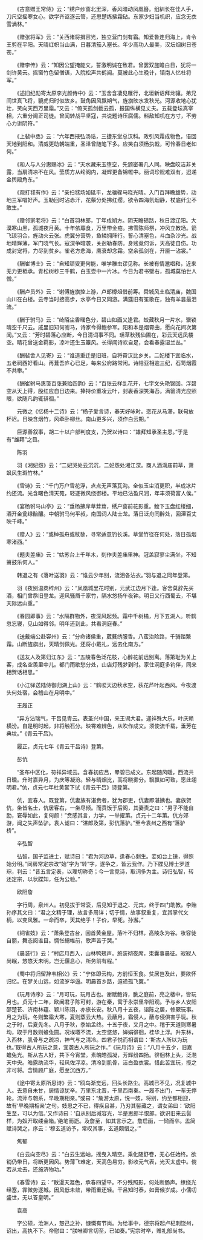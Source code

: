 <!-- { "loadSidebar": true } -->
　　《古意赠王常侍》云：“绣户纱窗北里深，香风暗动凤凰簮。组紃长在佳人手，刀尺空摇寒女心。欲学齐讴逐云管，还思楚练拂霜砧。东家少妇当机织，应念无衣雪满林。”

　　《赠张将军》云：“关西诸将揖容光，独立营门剑有霜。知爱鲁连归海上，肯令王剪在平阳。天晴红帜当山满，日暮清笳入塞长。年少高功人最美，汉坛烟树日苍苍。”

　　《赠李传》云：“知因公望掩能文，誓激明诚在致君。曾罢双旌瞻白日，犹将一剑许黄云。摇窗竹色留僧语，入院松声共鹤闻。莫被此心生晚计，镇南人忆杜将军。”

　　《述旧纪勋寄太原李光颜侍中》云：“玉舍含凄见雁行，北垣新诏拜龙骧。弟兄间世真飞将，貔虎归时似故乡。鼓角因风飘朔气，旌旗映水发秋光。河源收地心犹壮，笑向天西万里霜。”又云：“倚天孤剑截云孤，报国纵横见丈夫。五载登坛真宰相，六重分阃正司徒。曾闻转战平坚寇，共说题诗压腐儒。料敌知机在方寸，不劳心力讲阴符。”

　　《上裴中丞》云：“六年西掖弘汤诰，三捷东堂总汉科。政引风霜成物色，语回天地到阳和。清威更助朝端重，圣泽曾随笔下多。应笑白须杨执戟，可怜春日老如何。”

　　《和人与人分惠赐冰》云：“天水藏来玉堕空，先颁密署几人同。映盘皎洁非关露，当扇清凉不在风。莹质方从纶阁内，凝辉更备锦帷中。丽词珍贶难双有，迢递金舆殿角东。”

　　《观打毬有作》云：“亲扫毬场如砥平，龙骧骤马晓光晴。入门百拜瞻雄势，动地三军唱好声。玉勒回时沾赤汗，花鬃分处拂红缨。欲令四海氛烟静，杖底纤尘不敢生。”

　　《赠邻家老将》云：“白首羽林郎，丁年戍朔方。阴天瞻碛路，秋日渡辽阳。大漠寒山黑，孤城夜月黄。十年依蓐食，万里带金疮。拂雪陈师祭，冲风立教场。箭飞琼羽合，旌动火云张。虎翼分营势，鱼鳞拥阵行。誓心清塞色，斗血杂沙光。战地晴辉薄，军门晓气长。寇深争暗袭，关迥勒春防。身贱竟何诉，天高徒自伤。功成封宠将，力尽到贫乡。雀老方悲海，鹰衰却念霜。空余孤剑在，开匣一沾裳。”

　　《酬崔博士》云：“自知顽叟更何能，唯学雕虫谬见称。长被有情邀唱和，近来无力更秪承。青松树杪三千鹤，白玉壶中一片冰。今日为君书壁右，孤城莫怕世人憎。”

　　《酬卢员外》云：“谢傅旌旗控上游，卢郎樽俎借前筹。舜城风土临清庙，魏国山川在白楼。云寺当时接高步，水亭今日又同游。满筵旧有笙歌在，独有羊昙最泪流。”

　　《酬于驸马》云：“绮陌尘香曙色分，碧山如画又逢君。蛟藏秋月一片水，骥锁晴空千尺云。戚里旧知何驸马，诗家今得鲍参军。阳和本是烟霄曲，愿向花间次第闻。”又云：“芳时碧落心应断，今日清词事不同。瑶草秋残仙圃在，彩云天远凤楼空。晴花曾送金羁影，凉叶还生玉簟风。长得闻诗欢自足，会看春露湿兰丛。”

　　《酬裴舍人见寄》云：“谁道重迁是旧班，自将霄汉比乡关。二妃楼下宜临水，五老祠西好看山。再葺吾庐心已足，每来公府路常闲。诗陪亚相逾三纪，石笥烟霞不共攀。”

　　《酬崔驸马惠笺百张兼贻四韵》云：“百张云样乱花开，七字文头艳锦回。浮碧空从天上得，殷红应自日边来。捧持价重凌云叶，封裹香深笑海苔。满箧清光应照眼，欲随凡韵辄徘徊。”

　　元微之《忆杨十二诗》云：“杨子爱言诗，春天好咏时。恋花从马滞，联句放杯迟。日映含烟竹，风牵卧柳丝。南山更多兴，须作白云期。”

　　巨源善叙事，胡二十以户部判度支，乃贺以诗曰：“雄拜知承圣主恩。”于是有“雄拜”之目。

　　陈羽

　　羽《湘妃怨》云：“二妃哭处云沉沉，二妃怨处湘江深。商人酒滴庙前草，萧飒风生斑竹林。”

　　《雪诗》云：“千门万户雪花浮，点点无声落瓦沟。全似玉尘消更积，半成冰片约还流。光含曙色清天苑，轻逐微风绕御楼。平地已沾盈尺润，年丰须荷富人侯。”

　　《宴杨驸马山亭》云：“垂杨拂岸草茸茸，绣户窗前花影重。鲙下玉盘红缕细，酒开金瓮绿醅醲。中朝驸马何平叔，南国词人陆士龙。落日泛舟同醉处，回潭百丈映千峰。”

　　《赠人》云：“或棹孤舟或杖藜，寻常适意钓长溪。草堂竹径在何处，落日孤烟寒渚西。”

　　《题夫差庙》云：“姑苏台上千年木，刻作夫差庙里神。冠盖寂寥尘满坐，不知箫鼓乐何人。”

　　韩退之有《落叶送羽》云：“谁云少年别，流泪各沾衣。”羽与退之同年登第。

　　羽《夜别温商梓州》云：“凤凰城里花时别，元武江边月下逢。客舍莫辞先买酒，相门曾忝旧登龙。迎风骚屑千家竹，隔水悠扬午夜钟。明日又行西蜀去，不堪天际远山重。”

　　《春园即事》云：“水隔群物外，夜深风起频。霜中千树橘，月下五湖人。听鹤忽忘寝，见山如得邻。明年还到此，共看洞庭春。”

　　《送戴端公赴容州》云：“分命诸侯重，葳蕤绣服香。八蛮治险路，千骑踏繁霜。山断旌旗出，天晴剑佩光。还将小戴礼，远去化南方。”

　　《送友人及第归江东》云：“五陵春色泛花枝，心醉花前远别离。落第耻为关上客，成名空羡里中儿。都门雨歇愁分处，山店灯残梦到时。家住洞庭多钓伴，同来相贺话相思。”

　　《小江驿送陆侍御归湖上山》云：“鹤唳天边秋水空，荻花芦叶起西风。今夜渡头何处宿，会稽山在月明中。”

　　王履正

　　“异方沾瑞气，干吕见青云。表圣兴中国，来王谒大君。迎祥殊大乐，叶庆赖横汾。自是明时起，非将触石分。映霄难辨色，从吹作成文。须使流千载，垂芳在典坟。”《青云干吕》。

　　履正，贞元七年《青云干吕诗》登第。

　　彭伉

　　“圣布中区化，符祥异域云。含春初应吕，晕碧已成文。东起随风暖，西流共日曛。升时嘉异月，为庆等凝汾。轻与晴烟比，高将晓雾分。飘飘如可致，愿此翊明君。”伉，贞元七年杜黄裳下试《青云干吕》诗登第。

　　伉，宜春人。既登第，伉妻族有湛贲者，犹为郡吏，伉妻即湛姨也。妻族贺伉，坐皆名士，伉居客右，一坐尽倾。而贲饭于后阁，其妻责之曰：“男子不能自励，窘辱如此，复何颜！”贲感其言，力学，一举擢第。贞元十二年第。伉方郊游，闻之失声坠驴。袁人谑曰：“湛郎及第，彭伉落驴。”至今袁州之西有“落驴桥”。

　　辛弘智

　　弘智，国子监进士，赋诗曰：“君为河边草，逢春心剩生。妾如台上镜，得照始分明。”同房常定宗改“始”字为“转”字，遂争之，皆云我作。乃下牒见博士罗道琮，判云：“昔五言定表，以理切称奇；今一言竞诗，取词多为主。诗归弘智，转还定宗，以状牒知，任为公验。”

　　欧阳詹

　　字行周，泉州人。初见拔于常衮，后见知于退之、元宾，终于四门助教。李贻孙序其文曰：“君之文精于理，故言多周详；切于情，故事叙重复，宜其掌代文柄，以变风雅。一命而卒，天其绝乎！子价，早死。孙澥。”

　　《铜雀妓》云：“萧条登古台，回首黄金屋。落叶不归林，高陵永为谷。妆容徒自丽，舞态阅谁目。惆怅繐帷前，歌声苦于哭。”

　　《晨装行》云：“村店月西入，山林鸭鵊声。旅装彻夜席，束囊事晨征。寂寂人尚眠，悠悠天未明。岂无偃息心，所务前有程。”

　　《蜀中将归留辞韦相公》云：“宁体即云构，方前恒玉食。贫居岂及此，要欲怀归忆。在梦关山远，如流岁华逼。明晨首乡路，迢递孤飞翼。”

　　《玩月诗序》云：“月可玩，玩月古也。谢赋鲍诗，脁之庭前，亮之楼中，皆玩月也。贞元十二年，欧闽君子陈可封，游在秦，寓于永崇里华阳观。予与乡人安阳邵楚苌、济南林蕴、颖川陈诩，亦旅长安。秋八月十五夜，诣陈之居，修厥玩事。月之为玩，冬则繁霜大寒，夏则蒸云大热。云蔽月，霜侵人，蔽与侵俱害乎玩。秋之于时，后夏先冬。八月于秋，季始孟终。十五于夜，又月之中。稽于天道则寒暑均，取于月数则蟾兔圆。况埃壒不流，太空悠悠，婵娟徘徊，桂华上浮。升东林，入西林，肌骨与之疏凉，神气与之清冷。四君子悦而相谓曰：‘斯古人所以为玩也。’既得古人所玩之意，宜袭古人所玩之作。”《玩月诗》云：“八月十五夕，旧嘉蟾兔光。斯从古人好，共下今宵堂。素魄皓孤凝，芳辉纷四扬。徘徊林上头，泛滟天中央。皓露助流华，轻风佐浮凉。清冷到肌骨，洁白盈衣裳。惜此苦宜玩，揽之非可将。含情顾广庭，愿至沉西方。”

　　《途中寄太原所思诗》云：“鸥鸟渐觉远，回头长路尘。高城已不见，况复城中人。去意自未甘，居情谅犹辛。万里东北晋，千里西南秦。一履不出门，一车无停轮。流萍与匏系，早晚期相亲。”或曰：“詹游太原，悦一妓，将别，约至都相迎，故有‘早晚期相亲’之句。妓思之不已，得疾且甚，乃刃其髻藏之，谓女弟曰：‘欧阳生至，可以为信。’又作诗曰：‘自从别后减容光，半是思郎半恨郎。欲识旧来云髻样，为奴开取缕金箱。’绝笔而逝。及詹至，如其言示之。詹启函，一恸而卒。孟简赋诗哭之，序云：‘穆玄道访予，常叹其事，玄道颇惜之。’”

　　焦郁

　　《白云向空尽》云：“白云生远岫，摇曳入晴空。乘化随舒卷，无心任始终。欲销仍带日，将断更因风。势薄飞难定，天高色易穷。影收元气表，光灭太虚中。傥若从龙去，还施济物功。”

　　《春雪诗》云：“散漫天涯色，承春四望平。不分残照影，何处断肠声。缭绕光经塞，霏微势逐城。因风低未敛，带雨重还轻。干吕知时泰，如膏候岁成。小儒叨盛世，无以答皇明。”

　　袁高

　　字公硕，沧洲人，恕己之孙，慷慨有节尚。为给事中，德宗将起卢杞刺饶州，诏出，高执不下。帝慰曰：“朕唯卿言切至，已如奏。”宪宗时卒，赠礼部尚书。

